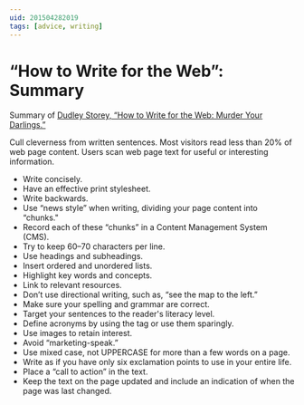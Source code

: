 ```yaml
---
uid: 201504282019
tags: [advice, writing]
---
```


# “How to Write for the Web”: Summary

Summary of [Dudley Storey, “How to Write for the Web: Murder Your Darlings.”](http://demosthenes.info/blog/531/How-To-Write-For-The-Web)

Cull cleverness from written sentences. Most visitors read less than 20% of web page content. Users scan web page text for useful or interesting information.

- Write concisely.
- Have an effective print stylesheet.
- Write backwards.
- Use “news style” when writing, dividing your page content into “chunks."
- Record each of these “chunks” in a Content Management System (CMS).
- Try to keep 60–70 characters per line.
- Use headings and subheadings.
- Insert ordered and unordered lists.
- Highlight key words and concepts.
- Link to relevant resources.
- Don’t use directional writing, such as, “see the map to the left.”
- Make sure your spelling and grammar are correct.
- Target your sentences to the reader's literacy level.
- Define acronyms by using the <abbr> tag or use them sparingly.
- Use images to retain interest.
- Avoid “marketing-speak.”
- Use mixed case, not UPPERCASE for more than a few words on a page.
- Write as if you have only six exclamation points to use in your entire life.
- Place a “call to action” in the text.
- Keep the text on the page updated and include an indication of when the page was last changed.

